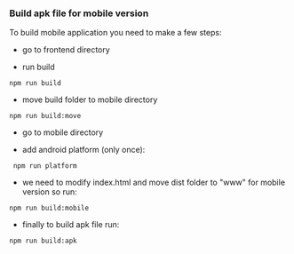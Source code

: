 ### Build apk file for mobile version

To build mobile application you need to make a few steps:

* go to frontend directory

* run build

```
npm run build
```

* move build folder to mobile directory

```
npm run build:move
```

* go to mobile directory

* add android platform (only once):

```
 npm run platform
```

* we need to modify index.html and move dist folder to "www" for mobile version so run:

```
npm run build:mobile
```

* finally to build apk file run:

```
npm run build:apk
```
